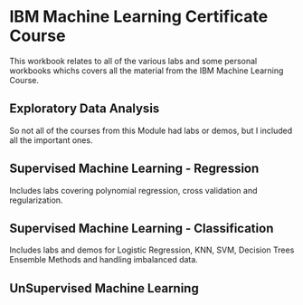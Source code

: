# IBM Machine Learning Certificate Course

This workbook relates to all of the various labs and some personal workbooks whichs covers all the material from the IBM Machine Learning Course.

## Exploratory Data Analysis

So not all of the courses from this Module had labs or demos, but I included all the important ones.

## Supervised Machine Learning - Regression

Includes labs covering polynomial regression, cross validation and regularization.

## Supervised Machine Learning - Classification

Includes labs and demos for Logistic Regression, KNN, SVM, Decision Trees Ensemble Methods and handling imbalanced data.

## UnSupervised Machine Learning

